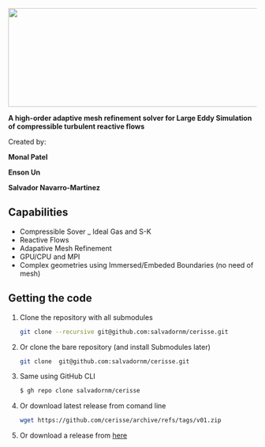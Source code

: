 <img src="images/intro.png" width=800 height=200>

**A high-order adaptive mesh refinement solver for Large Eddy Simulation of compressible turbulent reactive flows**

Created by:

**Monal Patel**

**Enson Un**

**Salvador Navarro-Martinez**


## Capabilities

- Compressible Sover
_ Ideal Gas and S-K
- Reactive Flows
- Adapative Mesh Refinement
- GPU/CPU and MPI
- Complex geometries using Immersed/Embeded Boundaries  (no need of mesh)


## Getting the code

1. Clone the repository with all submodules
    ```bash
    git clone --recursive git@github.com:salvadornm/cerisse.git
    ```
2. Or clone the bare repository (and install Submodules later)
    ```bash
    git clone  git@github.com:salvadornm/cerisse.git
    ```
3. Same using GitHub CLI
    ```bash
    $ gh repo clone salvadornm/cerisse
    ```
4. Or download latest release from comand line
    ```bash
    wget https://github.com/cerisse/archive/refs/tags/v01.zip
    ```
5. Or download a release from [here](https://github.com/salvadornm/cerisse/releases) 